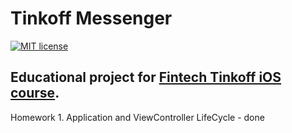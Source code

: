 # Tinkoff Messenger

[![MIT license](https://img.shields.io/badge/license-MIT-blue.svg)](https://github.com/komour/TinkoffMessenger/blob/master/LICENSE)

## Educational project for [Fintech Tinkoff iOS course](https://fintech.tinkoff.ru/study/fintech/ios/).

Homework 1. Application and ViewController LifeCycle - done
